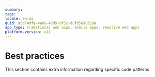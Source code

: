 ```yaml
---
summary: 
tags:
locale: en-us
guid: a5d74dfe-4a88-40d9-bf32-d8fd5690318a
app_type: traditional web apps, mobile apps, reactive web apps
platform-version: o11
---
```



# Best practices

This section contains extra information regarding specific code patterns. 


